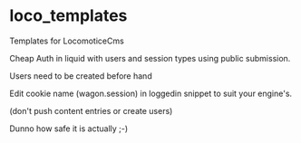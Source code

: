 # loco_templates
Templates for LocomoticeCms

Cheap Auth in liquid with users and session types using public submission.

Users need to be created before hand

Edit cookie name (wagon.session) in loggedin snippet to suit your engine's.

(don't push content entries or create users)

Dunno how safe it is actually ;-)
